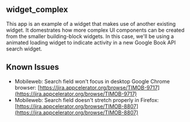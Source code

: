 ## widget_complex

This app is an example of a widget that makes use of another existing widget. It domestrates how more complex UI components can be created from the smaller building-block widgets. In this case, we'll be using a animated loading widget to indicate activity in a new Google Book API search widget.

## Known Issues

* Mobileweb: Search field won't focus in desktop Google Chrome browser: [https://jira.appcelerator.org/browse/TIMOB-9717](https://jira.appcelerator.org/browse/TIMOB-9717)
* Mobileweb: Search field doesn't stretch properly in Firefox: [https://jira.appcelerator.org/browse/TIMOB-8807](https://jira.appcelerator.org/browse/TIMOB-8807)